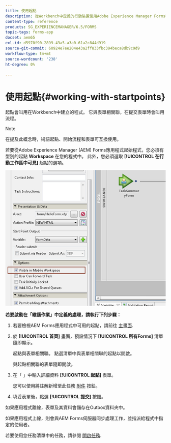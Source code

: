 ```yaml
---
title: 使用起點
description: 從Workbench中定義的行動裝置使用Adobe Experience Manager Forms程式的步驟。
content-type: reference
products: SG_EXPERIENCEMANAGER/6.5/FORMS
topic-tags: forms-app
docset: aem65
exl-id: d5970f90-2899-43a5-a3a0-61a2c844d919
source-git-commit: 60924e7ee204e43a2ff833fbc394beca8db9c9d9
workflow-type: tm+mt
source-wordcount: '238'
ht-degree: 0%

---
```


# 使用起點{#working-with-startpoints}

起點會叫用在Workbench中建立的程式。 它與表單相關聯，在提交表單時會叫用流程。

>[!NOTE]
>
>在提及此概念時，術語起點、開始流程和表單可互換使用。

若要從Adobe Experience Manager (AEM) Forms應用程式起始程式，您必須有型別的起點 **Workspace** 在您的程式中。 此外，您必須選取 **[!UICONTROL 在行動工作區中可見]** 起點的選項。

![mws_startpoint_select_option](assets/mws_startpoint_select_option.png)

**若要啟動在「維護作業」中定義的處理，請執行下列步驟：**

1. 若要檢視AEM Forms應用程式中可用的起點，請前往 [主畫面](../../forms/using/home-screen.md).
1. 於 **[!UICONTROL 首頁]** 畫面，預設情況下 **[!UICONTROL 所有Forms]** 清單隨即顯示。

   起點與表單相關聯。 點選清單中與表單相關聯的起點以開啟。

   與起點相關聯的表單隨即開啟。

1. 在「 」中輸入詳細資料 **[!UICONTROL 起點]** 表單。

   您可以使用將註解新增至此任務 [附件](../../forms/using/add-attachments.md) 按鈕。

1. 填妥表單後，點選 **[!UICONTROL 提交]** 按鈕。

如果應用程式離線，表單及其資料會儲存在Outbox資料夾中。

如果應用程式上線，則會與AEM Forms伺服器同步處理工作，並指派給程式中指定的使用者。

若要使用您任務清單中的任務，請參閱 [開啟任務](/help/forms/using/open-task.md).
